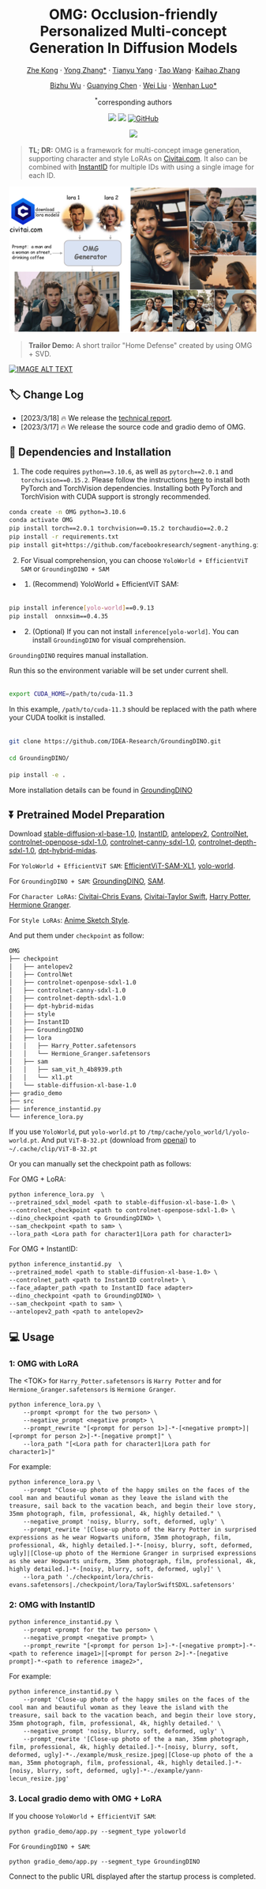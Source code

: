 <div align="center">
<h1>OMG: Occlusion-friendly Personalized Multi-concept Generation In Diffusion Models</h1>

[Zhe Kong](https://github.com/kongzhecn) · [Yong Zhang*](https://yzhang2016.github.io/) · [Tianyu Yang](https://tianyu-yang.com/) · [Tao Wang](https://taowangzj.github.io/)· [Kaihao Zhang](https://zhangkaihao.github.io/)

[Bizhu Wu](https://scholar.google.com/citations?user=u7nZ3bgAAAAJ&hl=zh-CN) · [Guanying Chen](https://guanyingc.github.io/) · [Wei Liu](https://scholar.google.com/citations?user=AjxoEpIAAAAJ&hl=en) ·   [Wenhan Luo*](https://whluo.github.io/)

<sup>*</sup>corresponding authors


<a href='xxx/'><img src='https://img.shields.io/badge/Project-Page-green'></a>
<a href='xxx'><img src='https://img.shields.io/badge/Technique-Report-red'></a>
[![GitHub](https://img.shields.io/github/stars/kongzhecn/OMG?style=social)](https://github.com/kongzhecn/OMG)

<a href='https://huggingface.co/spaces/xxx'><img src='https://img.shields.io/badge/%F0%9F%A4%97%20Hugging%20Face-Spaces-blue'></a>

</div>

> **TL; DR:**  OMG is a framework for multi-concept image generation, supporting character and style LoRAs on [Civitai.com](https://civitai.com/). It also can be combined with [InstantID](https://github.com/InstantID/InstantID) for multiple IDs with using a single image for each ID.    

<p align="center">
  <img src="assets/teaser.png">
</p>



> **Trailor Demo:** A short trailor "Home Defense" created by using OMG + SVD.

[![IMAGE ALT TEXT](http://img.youtube.com/vi/96vi3WFXTe0/0.jpg)](https://www.youtube.com/watch?v=96vi3WFXTe0)


## :label: Change Log 
- [2023/3/18] 🔥 We release the [technical report]().
- [2023/3/17] 🔥 We release the source code and gradio demo of OMG.



## :wrench: Dependencies and Installation


1. The code requires `python==3.10.6`, as well as `pytorch==2.0.1` and `torchvision==0.15.2`. Please follow the instructions [here](https://pytorch.org/get-started/locally/) to install both PyTorch and TorchVision dependencies. Installing both PyTorch and TorchVision with CUDA support is strongly recommended.

```bash
conda create -n OMG python=3.10.6
conda activate OMG
pip install torch==2.0.1 torchvision==0.15.2 torchaudio==2.0.2
pip install -r requirements.txt
pip install git+https://github.com/facebookresearch/segment-anything.git
```

2. For Visual comprehension, you can choose `YoloWorld + EfficientViT SAM` or `GroundingDINO + SAM`

- 1) (Recommend) YoloWorld + EfficientViT SAM:

```bash

pip install inference[yolo-world]==0.9.13
pip install  onnxsim==0.4.35

```

- 2) (Optional) If you can not install `inference[yolo-world]`. You can install `GroundingDINO` for visual comprehension.

`GroundingDINO` requires manual installation. 

Run this so the environment variable will be set under current shell.

```bash

export CUDA_HOME=/path/to/cuda-11.3

```

In this example, `/path/to/cuda-11.3` should be replaced with the path where your CUDA toolkit is installed.

```bash

git clone https://github.com/IDEA-Research/GroundingDINO.git

cd GroundingDINO/

pip install -e .

```

More installation details can be found in [GroundingDINO](https://github.com/IDEA-Research/GroundingDINO#install)

## ⏬ Pretrained Model Preparation

Download [stable-diffusion-xl-base-1.0](https://huggingface.co/stabilityai/stable-diffusion-xl-base-1.0),
[InstantID](https://huggingface.co/InstantX/InstantID/tree/main), 
[antelopev2](https://drive.google.com/file/d/18wEUfMNohBJ4K3Ly5wpTejPfDzp-8fI8/view?usp=sharing),
[ControlNet](https://huggingface.co/lllyasviel/ControlNet),
[controlnet-openpose-sdxl-1.0](https://huggingface.co/thibaud/controlnet-openpose-sdxl-1.0),
[controlnet-canny-sdxl-1.0](https://huggingface.co/diffusers/controlnet-canny-sdxl-1.0),
[controlnet-depth-sdxl-1.0](https://huggingface.co/diffusers/controlnet-depth-sdxl-1.0),
[dpt-hybrid-midas](https://huggingface.co/Intel/dpt-hybrid-midas).

For `YoloWorld + EfficientViT SAM`:
[EfficientViT-SAM-XL1](https://github.com/mit-han-lab/efficientvit/blob/master/applications/sam.md), [yolo-world](https://huggingface.co/Fucius/OMG/blob/main/yolo-world.pt).

For `GroundingDINO + SAM`:
[GroundingDINO](https://huggingface.co/ShilongLiu/GroundingDINO), [SAM](https://dl.fbaipublicfiles.com/segment_anything/sam_vit_h_4b8939.pth).

For `Character LoRAs`:
[Civitai-Chris Evans](https://civitai.com/models/253793?modelVersionId=286084),
[Civitai-Taylor Swift](https://civitai.com/models/164284/taylor-swift?modelVersionId=185041),
[Harry Potter](https://huggingface.co/Fucius/OMG/blob/main/lora/Harry_Potter.safetensors),
[Hermione Granger](https://huggingface.co/Fucius/OMG/blob/main/lora/Hermione_Granger.safetensors).

For `Style LoRAs`:
[Anime Sketch Style](https://civitai.com/models/202764/anime-sketch-style-sdxl-and-sd15?modelVersionId=258108).

And put them under `checkpoint` as follow:
```angular2html
OMG
├── checkpoint
│   ├── antelopev2
│   ├── ControlNet
│   ├── controlnet-openpose-sdxl-1.0
│   ├── controlnet-canny-sdxl-1.0
│   ├── controlnet-depth-sdxl-1.0
│   ├── dpt-hybrid-midas
│   ├── style
│   ├── InstantID
│   ├── GroundingDINO
│   ├── lora
│   │   ├── Harry_Potter.safetensors
│   │   └── Hermione_Granger.safetensors
│   ├── sam
│   │   ├── sam_vit_h_4b8939.pth
│   │   └── xl1.pt
│   └── stable-diffusion-xl-base-1.0
├── gradio_demo
├── src
├── inference_instantid.py
└── inference_lora.py
```

If you use `YoloWorld`, put `yolo-world.pt` to `/tmp/cache/yolo_world/l/yolo-world.pt`. And put `ViT-B-32.pt` (download from [openai]( https://openaipublic.azureedge.net/clip/models/40d365715913c9da98579312b702a82c18be219cc2a73407c4526f58eba950af/ViT-B-32.pt )) to `~/.cache/clip/ViT-B-32.pt`

Or you can manually set the checkpoint path as follows:

For OMG + LoRA:
```
python inference_lora.py  \
--pretrained_sdxl_model <path to stable-diffusion-xl-base-1.0> \
--controlnet_checkpoint <path to controlnet-openpose-sdxl-1.0> \
--dino_checkpoint <path to GroundingDINO> \
--sam_checkpoint <path to sam> \
--lora_path <Lora path for character1|Lora path for character1>
```
For OMG + InstantID:
```
python inference_instantid.py  \
--pretrained_model <path to stable-diffusion-xl-base-1.0> \
--controlnet_path <path to InstantID controlnet> \
--face_adapter_path <path to InstantID face adapter>
--dino_checkpoint <path to GroundingDINO> \
--sam_checkpoint <path to sam> \
--antelopev2_path <path to antelopev2>
```

## :computer: Usage

### 1: OMG with LoRA
The &lt;TOK&gt; for `Harry_Potter.safetensors` is `Harry Potter` and for `Hermione_Granger.safetensors` is `Hermione Granger`.
```
python inference_lora.py \
    --prompt <prompt for the two person> \
    --negative_prompt <negative prompt> \
    --prompt_rewrite "[<prompt for person 1>]-*-[<negative prompt>]|[<prompt for person 2>]-*-[negative prompt]" \
    --lora_path "[<Lora path for character1|Lora path for character1>]"
```
For example:
```
python inference_lora.py \
    --prompt "Close-up photo of the happy smiles on the faces of the cool man and beautiful woman as they leave the island with the treasure, sail back to the vacation beach, and begin their love story, 35mm photograph, film, professional, 4k, highly detailed." \
    --negative_prompt 'noisy, blurry, soft, deformed, ugly' \
    --prompt_rewrite '[Close-up photo of the Harry Potter in surprised expressions as he wear Hogwarts uniform, 35mm photograph, film, professional, 4k, highly detailed.]-*-[noisy, blurry, soft, deformed, ugly]|[Close-up photo of the Hermione Granger in surprised expressions as she wear Hogwarts uniform, 35mm photograph, film, professional, 4k, highly detailed.]-*-[noisy, blurry, soft, deformed, ugly]' \
    --lora_path './checkpoint/lora/chris-evans.safetensors|./checkpoint/lora/TaylorSwiftSDXL.safetensors'
```
### 2: OMG with InstantID

```
python inference_instantid.py \
    --prompt <prompt for the two person> \
    --negative_prompt <negative prompt> \
    --prompt_rewrite "[<prompt for person 1>]-*-[<negative prompt>]-*-<path to reference image1>|[<prompt for person 2>]-*-[negative prompt]-*-<path to reference image2>",
```
For example:
```
python inference_instantid.py \
    --prompt 'Close-up photo of the happy smiles on the faces of the cool man and beautiful woman as they leave the island with the treasure, sail back to the vacation beach, and begin their love story, 35mm photograph, film, professional, 4k, highly detailed.' \
    --negative_prompt 'noisy, blurry, soft, deformed, ugly' \
    --prompt_rewrite '[Close-up photo of the a man, 35mm photograph, film, professional, 4k, highly detailed.]-*-[noisy, blurry, soft, deformed, ugly]-*-./example/musk_resize.jpeg|[Close-up photo of the a man, 35mm photograph, film, professional, 4k, highly detailed.]-*-[noisy, blurry, soft, deformed, ugly]-*-./example/yann-lecun_resize.jpg'
```

### 3. Local gradio demo with OMG + LoRA
If you choose `YoloWorld + EfficientViT SAM`:
```
python gradio_demo/app.py --segment_type yoloworld
```
For `GroundingDINO + SAM`:
```
python gradio_demo/app.py --segment_type GroundingDINO
```
Connect to the public URL displayed after the startup process is completed.
